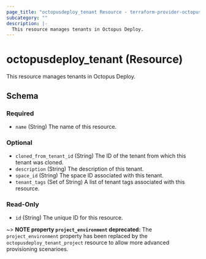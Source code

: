 ```yaml
---
page_title: "octopusdeploy_tenant Resource - terraform-provider-octopusdeploy"
subcategory: ""
description: |-
  This resource manages tenants in Octopus Deploy.
---
```


# octopusdeploy_tenant (Resource)

This resource manages tenants in Octopus Deploy.

<!-- schema generated by tfplugindocs -->
## Schema

### Required

- `name` (String) The name of this resource.

### Optional

- `cloned_from_tenant_id` (String) The ID of the tenant from which this tenant was cloned.
- `description` (String) The description of this tenant.
- `space_id` (String) The space ID associated with this tenant.
- `tenant_tags` (Set of String) A list of tenant tags associated with this resource.

### Read-Only

- `id` (String) The unique ID for this resource.

~> **NOTE property `project_environment` deprecated:** The `project_environment` property has been replaced by the `octopusdeploy_tenant_project` resource to allow more advanced provisioning scenarioes. 